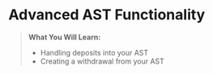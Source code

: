 # Advanced AST Functionality

> **What You Will Learn:** 
> - Handling deposits into your AST
> - Creating a withdrawal from your AST
